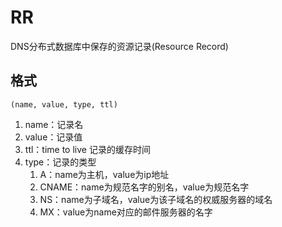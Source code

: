 # RR
DNS分布式数据库中保存的资源记录(Resource Record)

## 格式
`(name, value, type, ttl)`
1. name：记录名
2. value：记录值
3. ttl：time to live 记录的缓存时间
4. type：记录的类型
   1. A：name为主机，value为ip地址
   2. CNAME：name为规范名字的别名，value为规范名字
   3. NS：name为子域名，value为该子域名的权威服务器的域名
   4. MX：value为name对应的邮件服务器的名字
